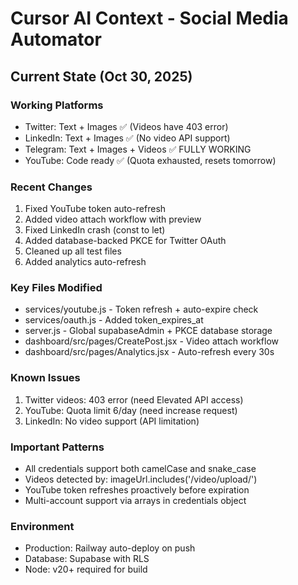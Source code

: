 # Cursor AI Context - Social Media Automator

## Current State (Oct 30, 2025)

### Working Platforms
- Twitter: Text + Images ✅ (Videos have 403 error)
- LinkedIn: Text + Images ✅ (No video API support)
- Telegram: Text + Images + Videos ✅ FULLY WORKING
- YouTube: Code ready ✅ (Quota exhausted, resets tomorrow)

### Recent Changes
1. Fixed YouTube token auto-refresh
2. Added video attach workflow with preview
3. Fixed LinkedIn crash (const to let)
4. Added database-backed PKCE for Twitter OAuth
5. Cleaned up all test files
6. Added analytics auto-refresh

### Key Files Modified
- services/youtube.js - Token refresh + auto-expire check
- services/oauth.js - Added token_expires_at
- server.js - Global supabaseAdmin + PKCE database storage
- dashboard/src/pages/CreatePost.jsx - Video attach workflow
- dashboard/src/pages/Analytics.jsx - Auto-refresh every 30s

### Known Issues
1. Twitter videos: 403 error (need Elevated API access)
2. YouTube: Quota limit 6/day (need increase request)
3. LinkedIn: No video support (API limitation)

### Important Patterns
- All credentials support both camelCase and snake_case
- Videos detected by: imageUrl.includes('/video/upload/')
- YouTube token refreshes proactively before expiration
- Multi-account support via arrays in credentials object

### Environment
- Production: Railway auto-deploy on push
- Database: Supabase with RLS
- Node: v20+ required for build
